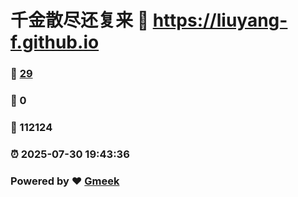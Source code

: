 # 千金散尽还复来 :link: https://liuyang-f.github.io 
### :page_facing_up: [29](https://liuyang-f.github.io/tag.html) 
### :speech_balloon: 0 
### :hibiscus: 112124 
### :alarm_clock: 2025-07-30 19:43:36 
### Powered by :heart: [Gmeek](https://github.com/Meekdai/Gmeek)
